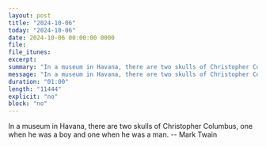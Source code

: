 ```yaml
---
layout: post
title: "2024-10-06"
today: "2024-10-06"
date: 2024-10-06 00:00:00 0000
file:
file_itunes:
excerpt:
summary: "In a museum in Havana, there are two skulls of Christopher Columbus, one when he was a boy and one when he was a man. -- Mark Twain"
message: "In a museum in Havana, there are two skulls of Christopher Columbus, one when he was a boy and one when he was a man. -- Mark Twain"
duration: "01:00"
length: "11444"
explicit: "no"
block: "no"
---
```

In a museum in Havana, there are two skulls of Christopher Columbus, one when he was a boy and one when he was a man. -- Mark Twain

